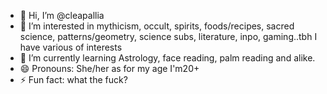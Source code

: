 - 👋 Hi, I’m @cleapallia
- 👀 I’m interested in mythicism, occult, spirits, foods/recipes, sacred science, patterns/geometry, science subs, literature, inpo, gaming..tbh I have various of interests
- 🌱 I’m currently learning Astrology, face reading, palm reading and alike.
- 😄 Pronouns: She/her as for my age I'm20+
- ⚡ Fun fact: what the fuck?

<!---
cleapallia/cleapallia is a ✨ special ✨ repository because its `README.md` (this file) appears on your GitHub profile.
You can click the Preview link to take a look at your changes.
MY READINGS -
